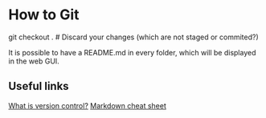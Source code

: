 # How to Git


git checkout .  # Discard your changes (which are not staged or commited?)


It is possible to have a README.md in every folder, which will be displayed in the web GUI.


## Useful links
[What is version control?](https://www.atlassian.com/git/tutorials/what-is-version-control)
[Markdown cheat sheet](https://www.markdownguide.org/cheat-sheet/)

